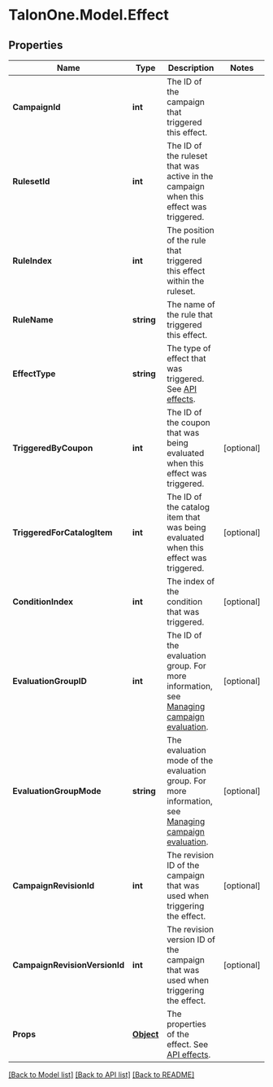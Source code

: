 # TalonOne.Model.Effect
## Properties

Name | Type | Description | Notes
------------ | ------------- | ------------- | -------------
**CampaignId** | **int** | The ID of the campaign that triggered this effect. | 
**RulesetId** | **int** | The ID of the ruleset that was active in the campaign when this effect was triggered. | 
**RuleIndex** | **int** | The position of the rule that triggered this effect within the ruleset. | 
**RuleName** | **string** | The name of the rule that triggered this effect. | 
**EffectType** | **string** | The type of effect that was triggered. See [API effects](https://docs.talon.one/docs/dev/integration-api/api-effects). | 
**TriggeredByCoupon** | **int** | The ID of the coupon that was being evaluated when this effect was triggered. | [optional] 
**TriggeredForCatalogItem** | **int** | The ID of the catalog item that was being evaluated when this effect was triggered. | [optional] 
**ConditionIndex** | **int** | The index of the condition that was triggered. | [optional] 
**EvaluationGroupID** | **int** | The ID of the evaluation group. For more information, see [Managing campaign evaluation](https://docs.talon.one/docs/product/applications/managing-campaign-evaluation). | [optional] 
**EvaluationGroupMode** | **string** | The evaluation mode of the evaluation group. For more information, see [Managing campaign evaluation](https://docs.talon.one/docs/product/applications/managing-campaign-evaluation). | [optional] 
**CampaignRevisionId** | **int** | The revision ID of the campaign that was used when triggering the effect. | [optional] 
**CampaignRevisionVersionId** | **int** | The revision version ID of the campaign that was used when triggering the effect. | [optional] 
**Props** | [**Object**](.md) | The properties of the effect. See [API effects](https://docs.talon.one/docs/dev/integration-api/api-effects). | 

[[Back to Model list]](../README.md#documentation-for-models) [[Back to API list]](../README.md#documentation-for-api-endpoints) [[Back to README]](../README.md)

